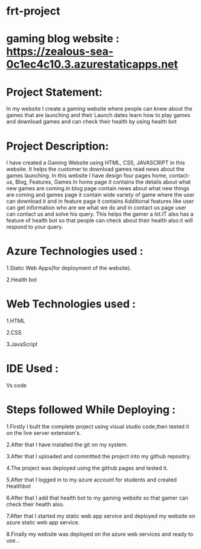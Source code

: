 # frt-project
# gaming blog website : https://zealous-sea-0c1ec4c10.3.azurestaticapps.net
# Project Statement:
In my website I create a gaming website where people can knew about the games that are launching and their Launch dates learn how to play games and download games and can check their health by using health bot

# Project Description:
I have created a Gaming Website using HTML, CSS, JAVASCRIPT in this website. It helps the customer to download games read news about the games launching. In this website I have design four pages home, contact-us, Blog, Features, Games In home page it contains the details about what new games are coming.in blog page contain news about what new things are coming and games page it contain wide variety of game where the user can download it and in feature page it contains Additional features like user can get information who are we what we do and in contact us page user can contact us and solve his query. This helps the gamer a lot.IT also has a feature of health bot so that people can check about their health also.it will respond to your query.

# Azure Technologies used :
1.Static Web Apps(for deployment of the website).

2.Health bot





# Web Technologies used :
1.HTML

2.CSS

3.JavaScript

# IDE Used :
Vs code

# Steps followed While Deploying :

1.Firstly I built the complete project using visual studio code,then tested it on the live server extension's.

2.After that I have installed the git on my system.

3.After that I uploaded and committed the project into my github repositry.

4.The project was deployed using the github pages and tested it.

5.After that I logged in to my azure account for students and created Healthbot

6.After that I add that health bot to my gaming website so that gamer can check their health also.

7.After that I started my static web app service and deployed my website on azure static web app service.

8.Finally my website was deployed on the azure web services and ready to use...
